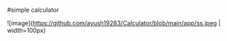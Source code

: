#simple calculator 

![image](https://github.com/ayush19283/Calculator/blob/main/app/ss.jpeg | width=100px)